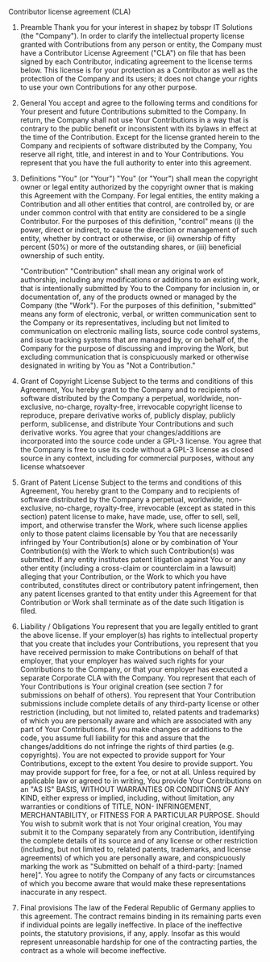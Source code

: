 Contributor license agreement (CLA)

1. Preamble
   Thank you for your interest in shapez by tobspr IT Solutions (the "Company"). In order to clarify the intellectual
   property license granted with Contributions from any person or entity, the Company must have a Contributor License
   Agreement ("CLA") on file that has been signed by each Contributor, indicating agreement to the license terms below.
   This license is for your protection as a Contributor as well as the protection of the Company and its users; it does
   not change your rights to use your own Contributions for any other purpose.

2. General
   You accept and agree to the following terms and conditions for Your present and future Contributions submitted to the
   Company. In return, the Company shall not use Your Contributions in a way that is contrary to the public benefit or
   inconsistent with its bylaws in effect at the time of the Contribution. Except for the license granted herein to the
   Company and recipients of software distributed by the Company, You reserve all right, title, and interest in and to
   Your Contributions.
   You represent that you have the full authority to enter into this agreement.

3. Definitions
   "You" (or "Your") "You" (or "Your") shall mean the copyright owner or legal entity authorized by the copyright owner
   that is making this Agreement with the Company. For legal entities, the entity making a Contribution and all other
   entities that control, are controlled by, or are under common control with that entity are considered to be a single
   Contributor. For the purposes of this definition, "control" means (i) the power, direct or indirect, to cause the
   direction or management of such entity, whether by contract or otherwise, or (ii) ownership of fifty percent (50%) or
   more of the outstanding shares, or (iii) beneficial ownership of such entity.

   "Contribution" "Contribution" shall mean any original work of authorship, including any modifications or additions to
   an existing work, that is intentionally submitted by You to the Company for inclusion in, or documentation of, any of
   the products owned or managed by the Company (the "Work"). For the purposes of this definition, "submitted" means any
   form of electronic, verbal, or written communication sent to the Company or its representatives, including but not
   limited to communication on electronic mailing lists, source code control systems, and issue tracking systems that
   are managed by, or on behalf of, the Company for the purpose of discussing and improving the Work, but excluding
   communication that is conspicuously marked or otherwise designated in writing by You as "Not a Contribution."

4. Grant of Copyright License
   Subject to the terms and conditions of this Agreement, You hereby grant to the Company and to recipients of software
   distributed by the Company a perpetual, worldwide, non-exclusive, no-charge, royalty-free, irrevocable copyright
   license to reproduce, prepare derivative works of, publicly display, publicly perform, sublicense, and distribute
   Your Contributions and such derivative works.
   You agree that your changes/additions are incorporated into the source code under a GPL-3 license.
   You agree that the Company is free to use its code without a GPL-3 license as closed source in any context, including
   for commercial purposes, without any license whatsoever

5. Grant of Patent License
   Subject to the terms and conditions of this Agreement, You hereby grant to the Company and to recipients of software
   distributed by the Company a perpetual, worldwide, non-exclusive, no-charge, royalty-free, irrevocable (except as
   stated in this section) patent license to make, have made, use, offer to sell, sell, import, and otherwise transfer
   the Work, where such license applies only to those patent claims licensable by You that are necessarily infringed by
   Your Contribution(s) alone or by combination of Your Contribution(s) with the Work to which such Contribution(s) was
   submitted. If any entity institutes patent litigation against You or any other entity (including a cross-claim or
   counterclaim in a lawsuit) alleging that your Contribution, or the Work to which you have contributed, constitutes
   direct or contributory patent infringement, then any patent licenses granted to that entity under this Agreement for
   that Contribution or Work shall terminate as of the date such litigation is filed.

6. Liability / Obligations
   You represent that you are legally entitled to grant the above license. If your employer(s) has rights to
   intellectual property that you create that includes your Contributions, you represent that you have received
   permission to make Contributions on behalf of that employer, that your employer has waived such rights for your
   Contributions to the Company, or that your employer has executed a separate Corporate CLA with the Company.
   You represent that each of Your Contributions is Your original creation (see section 7 for submissions on behalf of
   others). You represent that Your Contribution submissions include complete details of any third-party license or
   other restriction (including, but not limited to, related patents and trademarks) of which you are personally aware
   and which are associated with any part of Your Contributions.
   If you make changes or additions to the code, you assume full liability for this and assure that the
   changes/additions do not infringe the rights of third parties (e.g. copyrights).
   You are not expected to provide support for Your Contributions, except to the extent You desire to provide support.
   You may provide support for free, for a fee, or not at all. Unless required by applicable law or agreed to in
   writing, You provide Your Contributions on an "AS IS" BASIS, WITHOUT WARRANTIES OR CONDITIONS OF ANY KIND, either
   express or implied, including, without limitation, any warranties or conditions of TITLE, NON- INFRINGEMENT,
   MERCHANTABILITY, or FITNESS FOR A PARTICULAR PURPOSE.
   Should You wish to submit work that is not Your original creation, You may submit it to the Company separately from
   any Contribution, identifying the complete details of its source and of any license or other restriction (including,
   but not limited to, related patents, trademarks, and license agreements) of which you are personally aware, and
   conspicuously marking the work as "Submitted on behalf of a third-party: [named here]".
   You agree to notify the Company of any facts or circumstances of which you become aware that would make these
   representations inaccurate in any respect.

7. Final provisions
   The law of the Federal Republic of Germany applies to this agreement.
   The contract remains binding in its remaining parts even if individual points are legally ineffective. In place of
   the ineffective points, the statutory provisions, if any, apply. Insofar as this would represent unreasonable
   hardship for one of the contracting parties, the contract as a whole will become ineffective.
